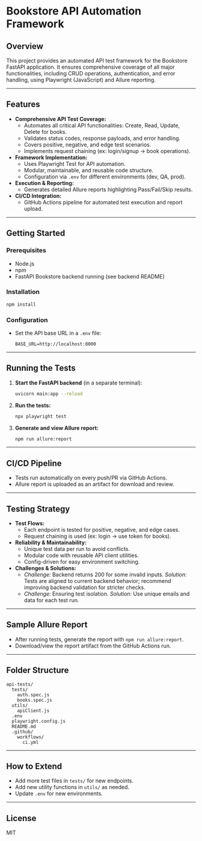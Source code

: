# Bookstore    API Automation Framework

## Overview 
This project provides an automated API test framework for the Bookstore FastAPI application. It ensures comprehensive coverage of all major functionalities, including CRUD operations, authentication, and error handling, using Playwright (JavaScript) and Allure reporting.

---

## Features
- **Comprehensive API Test Coverage:**
  - Automates all critical API functionalities: Create, Read, Update, Delete for books.
  - Validates status codes, response payloads, and error handling.
  - Covers positive, negative, and edge test scenarios.
  - Implements request chaining (ex: login/signup → book operations).
- **Framework Implementation:**
  - Uses Playwright Test for API automation.
  - Modular, maintainable, and reusable code structure.
  - Configuration via `.env` for different environments (dev, QA, prod).
- **Execution & Reporting:**
  - Generates detailed Allure reports highlighting Pass/Fail/Skip results.
- **CI/CD Integration:**
  - GitHub Actions pipeline for automated test execution and report upload.

---

## Getting Started

### Prerequisites
- Node.js
- npm
- FastAPI Bookstore backend running (see backend README)

### Installation
```bash
npm install
```

### Configuration
- Set the API base URL in a `.env` file:
  ```
  BASE_URL=http://localhost:8000
  ```

---

## Running the Tests

1. **Start the FastAPI backend** (in a separate terminal):
   ```bash
   uvicorn main:app --reload
   ```
2. **Run the tests:**
   ```bash
   npx playwright test
   ```
3. **Generate and view Allure report:**
   ```bash
   npm run allure:report
   ```

---

## CI/CD Pipeline
- Tests run automatically on every push/PR via GitHub Actions.
- Allure report is uploaded as an artifact for download and review.

---

## Testing Strategy
- **Test Flows:**
  - Each endpoint is tested for positive, negative, and edge cases.
  - Request chaining is used (ex: login → use token for books).
- **Reliability & Maintainability:**
  - Unique test data per run to avoid conflicts.
  - Modular code with reusable API client utilities.
  - Config-driven for easy environment switching.
- **Challenges & Solutions:**
  - *Challenge:* Backend returns 200 for some invalid inputs. 
    *Solution:* Tests are aligned to current backend behavior; recommend improving backend validation for stricter checks.
  - *Challenge:* Ensuring test isolation. 
    *Solution:* Use unique emails and data for each test run.

---

## Sample Allure Report
- After running tests, generate the report with `npm run allure:report`.
- Download/view the report artifact from the GitHub Actions run.


---

## Folder Structure
```
api-tests/
  tests/
    auth.spec.js
    books.spec.js
  utils/
    apiClient.js
  .env
  playwright.config.js
  README.md
  .github/
    workflows/
      ci.yml
```

---

## How to Extend
- Add more test files in `tests/` for new endpoints.
- Add new utility functions in `utils/` as needed.
- Update `.env` for new environments.

---

## License
MIT
